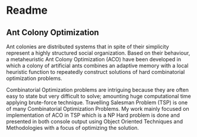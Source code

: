 # Readme

## Ant Colony Optimization

Ant colonies are distributed systems that in spite of their
simplicity represent a highly structured social organization. Based on their
behaviour, a metaheuristic Ant Colony Optimization (ACO) have been
developed in which a colony of artificial ants combines an adaptive
memory with a local heuristic function to repeatedly construct solutions
of hard combinatorial optimization problems.

Combinatorial Optimization problems are intriguing because
they are often easy to state but very difficult to solve; amounting huge
computational time applying brute-force technique. Travelling Salesman
Problem (TSP) is one of many Combinatorial Optimization Problems.
My work mainly focused on implementation of ACO in TSP which is a
NP Hard problem is done and presented in both console output using
Object Oriented Techniques and Methodologies with a focus of
optimizing the solution.
